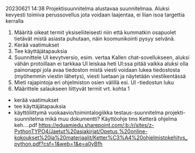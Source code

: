 20230621 14:38
Projektisuunnitelma alustavaa suunnitelmaa. Aluksi kevyesti toimiva perussovellus jota voidaan laajentaa,
ei liian isoa targettia kerralla

1. Määritä oikeat termit yksiseliiteisesti niin että kummatkin osapuolet tietävät
   mistä asiasta puhutaan, näin koomunikointi pysyy selvänä.
2. Kerää vaatimukset
3. Tee käyttäjätapauksia
4. Suunnittele UI kevytversio, esim. vertaa Kallen chat-sovellukseen, aluksi vähän protoillaan ei tarkkaa UI leiskaa heti
   UI:ssa pitää vaikka aluksi olla painonappi jola avaa tiedoston mistä viesti voidaan lukea tiedostosta (myöhemmin viestin 
   lähetys), viesti luetaan ja näytetään viestikentässä
5. Mieti rajapintoja eri ohjelmiston osien välillä esi. UI -tiedostun luku
6. Määrittele salaukseen liittyvät termit vrt. kohta 1

+ kerää vaatimukset
+ tee käyttäjätapauksia
+ käyttöliittymä
vuokaavio/toimintalogiikka
testaus-suunnitelma
projekti-suunnitelma
mikä muu dokumentti? Käyttöohje tms Ketterä ohjelma keh....pdf https://eduamiedu.sharepoint.com/:b:/r/sites/z-PythonTYPO4/Jaetut%20asiakirjat/Opetus,%20online-kokoukset%20ja%20materiaalit/Ketter%C3%A4%20ohjelmistokehitys_python.pdf?csf=1&web=1&e=a0yBfh
